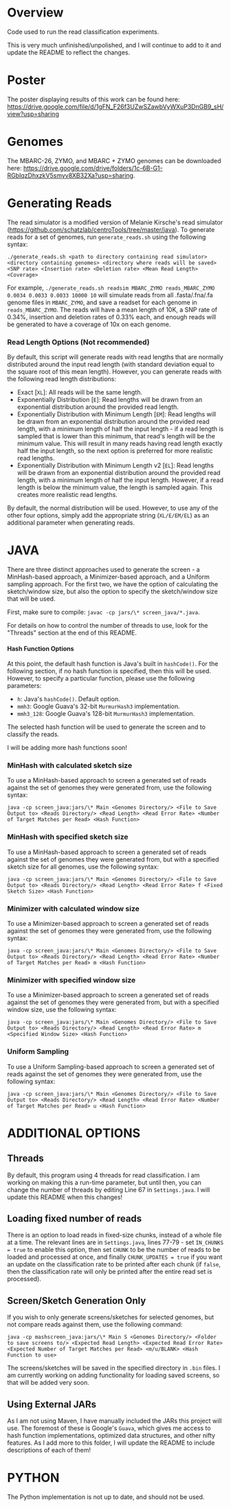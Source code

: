 # Overview
Code used to run the read classification experiments.

This is very much unfinished/unpolished, and I will continue to add to it and update the README to reflect the changes.

# Poster

The poster displaying results of this work can be found here: https://drive.google.com/file/d/1gFN_F26f3UZwSZawbVyWXuP3DnGB9_sH/view?usp=sharing

# Genomes
The MBARC-26, ZYMO, and MBARC + ZYMO genomes can be downloaded here: https://drive.google.com/drive/folders/1c-6B-G1-RGbIqzDhxzkV5smyv8XB32Xa?usp=sharing.

# Generating Reads
The read simulator is a modified version of Melanie Kirsche's read simulator (https://github.com/schatzlab/centroTools/tree/master/java). To generate reads for a set of genomes, run `generate_reads.sh` using the following syntax:
```
./generate_reads.sh <path to directory containing read simulator> <directory containing genomes> <directory where reads will be saved> <SNP rate> <Insertion rate> <Deletion rate> <Mean Read Length> <Coverage>
```

For example, `./generate_reads.sh readsim MBARC_ZYMO reads_MBARC_ZYMO 0.0034 0.0033 0.0033 10000 10` will simulate reads from all .fasta/.fna/.fa genome files in `MBARC_ZYMO`, and save a readset for each genome in `reads_MBARC_ZYMO`. The reads will have a mean length of 10K, a SNP rate of 0.34%, insertion and deletion rates of 0.33% each, and enough reads will be generated to have a coverage of 10x on each genome.

### Read Length Options (Not recommended)

By default, this script will generate reads with read lengths that are normally distributed around the input read length (with standard deviation equal to the square root of this mean length). However, you can generate reads with the following read length distributions:

- Exact [`XL`]: All reads will be the same length.
- Exponentially Distribution [`E`]: Read lengths will be drawn from an exponential distribution around the provided read length.
- Exponentially Distribution with Minimum Length [`EM`]: Read lengths will be drawn from an exponential distribution around the provided read length, with a minimum length of half the input length - if a read length is sampled that is lower than this minimum, that read's length will be the minimum value. This will result in many reads having read length exactly half the input length, so the next option is preferred for more realistic read lengths.
- Exponentially Distribution with Minimum Length v2 [`EL`]: Read lengths will be drawn from an exponential distribution around the provided read length, with a minimum length of half the input length. However, if a read length is below the minimum value, the length is sampled again. This creates more realistic read lengths.

By default, the normal distribution will be used. However, to use any of the other four options, simply add the appropriate string (`XL/E/EM/EL`) as an additional parameter when generating reads.

# JAVA
There are three distinct approaches used to generate the screen - a MinHash-based approach, a Minimizer-based approach, and a Uniform sampling approach. For the first two, we have the option of calculating the sketch/window size, but also the option to specify the sketch/window size that will be used.

First, make sure to compile: `javac -cp jars/\* screen_java/*.java`.

For details on how to control the number of threads to use, look for the "Threads" section at the end of this README.

#### Hash Function Options

At this point, the default hash function is Java's built in `hashCode()`. For the following section, if no hash function is specified, then this will be used. However, to specify a particular function, please use the following parameters:

- `h`: Java's `hashCode()`. Default option.
- `mmh3`: Google Guava's 32-bit `MurmurHash3` implementation.
- `mmh3_128`: Google Guava's 128-bit `MurmurHash3` implementation.

The selected hash function will be used to generate the screen and to classify the reads.

I will be adding more hash functions soon!

### MinHash with calculated sketch size

To use a MinHash-based approach to screen a generated set of reads against the set of genomes they were generated from, use the following syntax:
```
java -cp screen_java:jars/\* Main <Genomes Directory/> <File to Save Output to> <Reads Directory/> <Read Length> <Read Error Rate> <Number of Target Matches per Read> <Hash Function>
```

### MinHash with specified sketch size

To use a MinHash-based approach to screen a generated set of reads against the set of genomes they were generated from, but with a specified sketch size for all genomes, use the following syntax:
```
java -cp screen_java:jars/\* Main <Genomes Directory/> <File to Save Output to> <Reads Directory/> <Read Length> <Read Error Rate> f <Fixed Sketch Size> <Hash Function>
```

### Minimizer with calculated window size

To use a Minimizer-based approach to screen a generated set of reads against the set of genomes they were generated from, use the following syntax:
```
java -cp screen_java:jars/\* Main <Genomes Directory/> <File to Save Output to> <Reads Directory/> <Read Length> <Read Error Rate> <Number of Target Matches per Read> m <Hash Function>
```

### Minimizer with specified window size

To use a Minimizer-based approach to screen a generated set of reads against the set of genomes they were generated from, but with a specified window size, use the following syntax:
```
java -cp screen_java:jars/\* Main <Genomes Directory/> <File to Save Output to> <Reads Directory/> <Read Length> <Read Error Rate> m <Specified Window Size> <Hash Function>
```

### Uniform Sampling

To use a Uniform Sampling-based approach to screen a generated set of reads against the set of genomes they were generated from, use the following syntax:
```
java -cp screen_java:jars/\* Main <Genomes Directory/> <File to Save Output to> <Reads Directory/> <Read Length> <Read Error Rate> <Number of Target Matches per Read> u <Hash Function>
```

# ADDITIONAL OPTIONS

## Threads

By default, this program using 4 threads for read classification. I am working on making this a run-time parameter, but until then, you can change the number of threads by editing Line 67 in `Settings.java`. I will update this README when this changes!

## Loading fixed number of reads

There is an option to load reads in fixed-size chunks, instead of a whole file at a time. The relevant lines are in `Settings.java`, lines 77-79 - set `IN_CHUNKS = true` to enable this option, then set `CHUNK` to be the number of reads to be loaded and processed at once, and finally `CHUNK_UPDATES = true` if you want an update on the classification rate to be printed after each chunk (if `false`, then the classification rate will only be printed after the entire read set is processed).

## Screen/Sketch Generation Only

If you wish to only generate screens/sketches for selected genomes, but not compare reads against them, use the following command:
```
java -cp mashscreen_java:jars/\* Main S <Genomes Directory/> <Folder to save screens to/> <Expected Read Length> <Expected Read Error Rate> <Expected Number of Target Matches per Read> <m/u/BLANK> <Hash Function to use>
```

The screens/sketches will be saved in the specified directory in `.bin` files. I am currently working on adding functionality for loading saved screens, so that will be added very soon.

## Using External JARs

As I am not using Maven, I have manually included the JARs this project will use. The foremost of these is Google's `Guava`, which gives me access to hash function implementations, optimized data structures, and other nifty features. As I add more to this folder, I will update the README to include descriptions of each of them!

# PYTHON
The Python implementation is not up to date, and should not be used.
